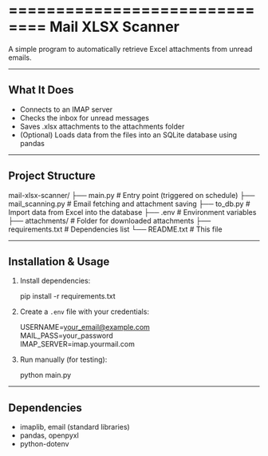 ==============================
Mail XLSX Scanner
==============================

A simple program to automatically retrieve Excel attachments from unread emails.

----------------------------------------
What It Does
----------------------------------------

- Connects to an IMAP server
- Checks the inbox for unread messages
- Saves .xlsx attachments to the attachments folder
- (Optional) Loads data from the files into an SQLite database using pandas

----------------------------------------
Project Structure
----------------------------------------

mail-xlsx-scanner/
├── main.py               # Entry point (triggered on schedule)
├── mail_scanning.py      # Email fetching and attachment saving
├── to_db.py              # Import data from Excel into the database
├── .env                  # Environment variables
├── attachments/          # Folder for downloaded attachments
├── requirements.txt      # Dependencies list
└── README.txt            # This file

----------------------------------------
Installation & Usage
----------------------------------------

1. Install dependencies:

   pip install -r requirements.txt

2. Create a `.env` file with your credentials:

   USERNAME=your_email@example.com  
   MAIL_PASS=your_password  
   IMAP_SERVER=imap.yourmail.com  

3. Run manually (for testing):

   python main.py

----------------------------------------
Dependencies
----------------------------------------

- imaplib, email (standard libraries)
- pandas, openpyxl
- python-dotenv
